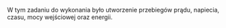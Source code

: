 W tym zadaniu do wykonania było utworzenie przebiegów prądu, napiecia, czasu, mocy wejściowej oraz energii.
